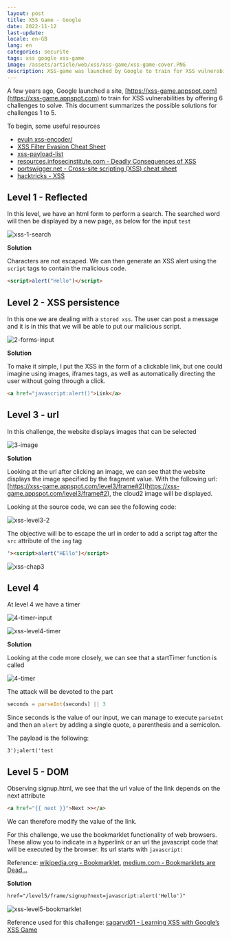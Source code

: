 ```yaml
---
layout: post
title: XSS Game - Google
date: 2022-11-12
last-update: 
locale: en-GB
lang: en
categories: securite
tags: xss google xss-game
image: /assets/article/web/xss/xss-game/xss-game-cover.PNG
description: XSS-game was launched by Google to train for XSS vulnerabilities with 6 challenges to solve. This document summarizes the solutions for challenges 1 to 5.
---
```


A few years ago, Google launched a site, [https://xss-game.appspot.com](https://xss-game.appspot.com) to train for XSS vulnerabilities by offering 6 challenges to solve. This document summarizes the possible solutions for challenges 1 to 5.

To begin, some useful resources

- [evuln xss-encoder/](http://evuln.com/tools/xss-encoder/)
- [XSS Filter Evasion Cheat Sheet](https://cheatsheetseries.owasp.org/cheatsheets/XSS_Filter_Evasion_Cheat_Sheet.html#xss-filter-evasion-cheat-sheet)
- [xss-payload-list](https://github.com/payloadbox/xss-payload-list)
- [resources.infosecinstitute.com - Deadly Consequences of XSS](https://resources.infosecinstitute.com/topic/deadly-consequences-xss/)
- [portswigger.net - Cross-site scripting (XSS) cheat sheet](https://portswigger.net/web-security/cross-site-scripting/cheat-sheet)
- [hacktricks - XSS](https://book.hacktricks.xyz/pentesting-web/xss-cross-site-scripting)

## Level 1 - Reflected

In this level, we have an html form to perform a search. The searched word will then be displayed by a new page, as below for the input `test`

![xss-1-search]({{site.url_complet}}/assets/article/web/xss/xss-game/xss-1-search.PNG)

**Solution**

Characters are not escaped. We can then generate an XSS alert using the `script` tags to contain the malicious code.

```html
<script>alert("Hello")</script>
```



## Level 2 - XSS persistence

In this one we are dealing with a `stored xss`. The user can post a message and it is in this that we will be able to put our malicious script.

![2-forms-input]({{site.url_complet}}/assets/article/web/xss/xss-game/2-forms-input.PNG)

**Solution**

To make it simple, I put the XSS in the form of a clickable link, but one could imagine using images, iframes tags, as well as automatically directing the user without going through a click.

```html
<a href="javascript:alert()">Link</a>
```



## Level 3 - url

In this challenge, the website displays images that can be selected

![3-image]({{site.url_complet}}/assets/article/web/xss/xss-game/3-image.PNG)

**Solution**

Looking at the url after clicking an image, we can see that the website displays the image specified by the fragment value. With the following url: [https://xss-game.appspot.com/level3/frame#2](https://xss-game.appspot.com/level3/frame#2), the cloud2 image will be displayed. 

Looking at the source code, we can see the following code:

![xss-level3-2]({{site.url_complet}}/assets/article/web/xss/xss-game/xss-level3-2.PNG)



The objective will be to escape the url in order to add a script tag after the `src` attribute of the `img` tag

```html
'><script>alert("HEllo")</script>
```

![xss-chap3]({{site.url_complet}}/assets/article/web/xss/xss-game/xss-chap3.PNG)





## Level 4

At level 4 we have a timer

![4-timer-input]({{site.url_complet}}/assets/article/web/xss/xss-game/4-timer-input.PNG)

![xss-level4-timer]({{site.url_complet}}/assets/article/web/xss/xss-game/xss-level4-timer.PNG)

**Solution**

Looking at the code more closely, we can see that a startTimer function is called

![4-timer]({{site.url_complet}}/assets/article/web/xss/xss-game/4-timer.PNG)



The attack will be devoted to the part

```javascript
seconds = parseInt(seconds) || 3
```

Since seconds is the value of our input, we can manage to execute `parseInt` and then an `alert` by adding a single quote, a parenthesis and a semicolon. 

The payload is the following:

```
3');alert('test
```

## Level 5 - DOM

Observing signup.html, we see that the url value of the link depends on the next attribute

```html
<a href="{{ next }}">Next >></a>
```

We can therefore modify the value of the link.

For this challenge, we use the bookmarklet functionality of web browsers. These allow you to indicate in a hyperlink or an url the javascript code that will be executed by the browser. Its url starts with `javascript:`

Reference: [wikipedia.org - Bookmarklet](https://fr.wikipedia.org/wiki/Bookmarklet), [medium.com - Bookmarklets are Dead…](https://medium.com/making-instapaper/bookmarklets-are-dead-d470d4bbb626)

**Solution**

```html
href="/level5/frame/signup?next=javascript:alert('Hello')"
```

![xss-level5-bookmarklet]({{site.url_complet}}/assets/article/web/xss/xss-game/xss-level5-bookmarklet.PNG)

Reference used for this challenge: [sagarvd01 - Learning XSS with Google’s XSS Game](https://sagarvd01.medium.com/learning-xss-with-googles-xss-game-f44ff8ee3d8b)